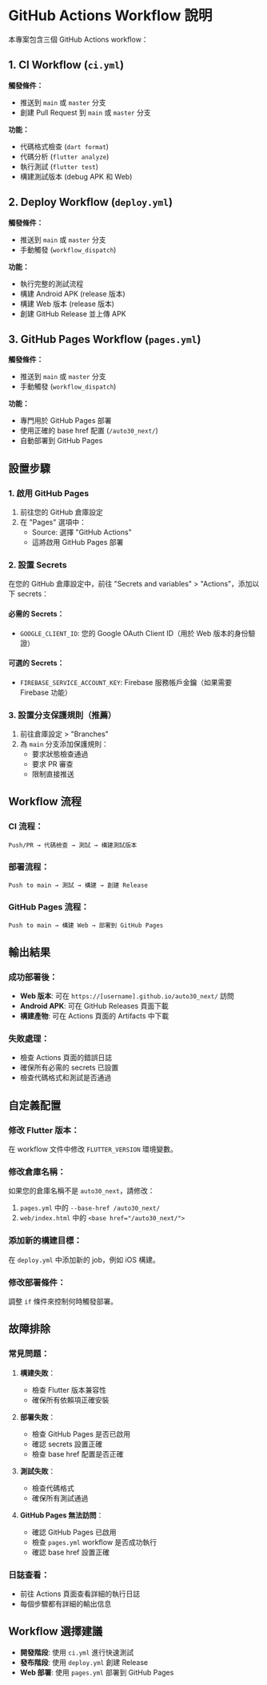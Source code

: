 # GitHub Actions Workflow 說明

本專案包含三個 GitHub Actions workflow：

## 1. CI Workflow (`ci.yml`)

**觸發條件：**
- 推送到 `main` 或 `master` 分支
- 創建 Pull Request 到 `main` 或 `master` 分支

**功能：**
- 代碼格式檢查 (`dart format`)
- 代碼分析 (`flutter analyze`)
- 執行測試 (`flutter test`)
- 構建測試版本 (debug APK 和 Web)

## 2. Deploy Workflow (`deploy.yml`)

**觸發條件：**
- 推送到 `main` 或 `master` 分支
- 手動觸發 (`workflow_dispatch`)

**功能：**
- 執行完整的測試流程
- 構建 Android APK (release 版本)
- 構建 Web 版本 (release 版本)
- 創建 GitHub Release 並上傳 APK

## 3. GitHub Pages Workflow (`pages.yml`)

**觸發條件：**
- 推送到 `main` 或 `master` 分支
- 手動觸發 (`workflow_dispatch`)

**功能：**
- 專門用於 GitHub Pages 部署
- 使用正確的 base href 配置 (`/auto30_next/`)
- 自動部署到 GitHub Pages

## 設置步驟

### 1. 啟用 GitHub Pages

1. 前往您的 GitHub 倉庫設定
2. 在 "Pages" 選項中：
   - Source: 選擇 "GitHub Actions"
   - 這將啟用 GitHub Pages 部署

### 2. 設置 Secrets

在您的 GitHub 倉庫設定中，前往 "Secrets and variables" > "Actions"，添加以下 secrets：

#### 必需的 Secrets：
- `GOOGLE_CLIENT_ID`: 您的 Google OAuth Client ID（用於 Web 版本的身份驗證）

#### 可選的 Secrets：
- `FIREBASE_SERVICE_ACCOUNT_KEY`: Firebase 服務帳戶金鑰（如果需要 Firebase 功能）

### 3. 設置分支保護規則（推薦）

1. 前往倉庫設定 > "Branches"
2. 為 `main` 分支添加保護規則：
   - 要求狀態檢查通過
   - 要求 PR 審查
   - 限制直接推送

## Workflow 流程

### CI 流程：
```
Push/PR → 代碼檢查 → 測試 → 構建測試版本
```

### 部署流程：
```
Push to main → 測試 → 構建 → 創建 Release
```

### GitHub Pages 流程：
```
Push to main → 構建 Web → 部署到 GitHub Pages
```

## 輸出結果

### 成功部署後：
- **Web 版本**: 可在 `https://[username].github.io/auto30_next/` 訪問
- **Android APK**: 可在 GitHub Releases 頁面下載
- **構建產物**: 可在 Actions 頁面的 Artifacts 中下載

### 失敗處理：
- 檢查 Actions 頁面的錯誤日誌
- 確保所有必需的 secrets 已設置
- 檢查代碼格式和測試是否通過

## 自定義配置

### 修改 Flutter 版本：
在 workflow 文件中修改 `FLUTTER_VERSION` 環境變數。

### 修改倉庫名稱：
如果您的倉庫名稱不是 `auto30_next`，請修改：
1. `pages.yml` 中的 `--base-href /auto30_next/`
2. `web/index.html` 中的 `<base href="/auto30_next/">`

### 添加新的構建目標：
在 `deploy.yml` 中添加新的 job，例如 iOS 構建。

### 修改部署條件：
調整 `if` 條件來控制何時觸發部署。

## 故障排除

### 常見問題：

1. **構建失敗**：
   - 檢查 Flutter 版本兼容性
   - 確保所有依賴項正確安裝

2. **部署失敗**：
   - 檢查 GitHub Pages 是否已啟用
   - 確認 secrets 設置正確
   - 檢查 base href 配置是否正確

3. **測試失敗**：
   - 檢查代碼格式
   - 確保所有測試通過

4. **GitHub Pages 無法訪問**：
   - 確認 GitHub Pages 已啟用
   - 檢查 `pages.yml` workflow 是否成功執行
   - 確認 base href 設置正確

### 日誌查看：
- 前往 Actions 頁面查看詳細的執行日誌
- 每個步驟都有詳細的輸出信息

## Workflow 選擇建議

- **開發階段**: 使用 `ci.yml` 進行快速測試
- **發布階段**: 使用 `deploy.yml` 創建 Release
- **Web 部署**: 使用 `pages.yml` 部署到 GitHub Pages 